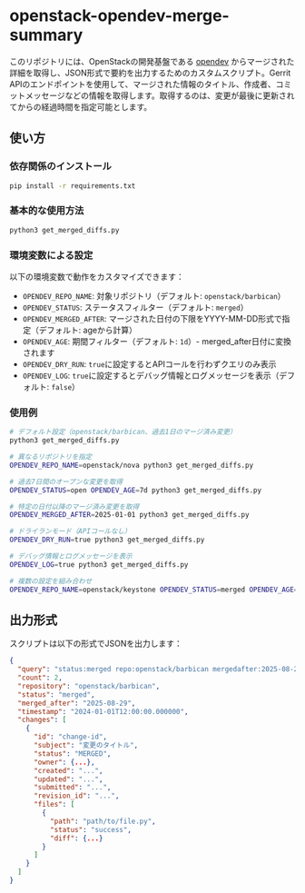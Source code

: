 # openstack-opendev-merge-summary

このリポジトリには、OpenStackの開発基盤である [opendev](https://review.opendev.org) からマージされた詳細を取得し、JSON形式で要約を出力するためのカスタムスクリプト。Gerrit APIのエンドポイントを使用して、マージされた情報のタイトル、作成者、コミットメッセージなどの情報を取得します。取得するのは、変更が最後に更新されてからの経過時間を指定可能とします。

## 使い方

### 依存関係のインストール

```bash
pip install -r requirements.txt
```

### 基本的な使用方法

```bash
python3 get_merged_diffs.py
```

### 環境変数による設定

以下の環境変数で動作をカスタマイズできます：

- `OPENDEV_REPO_NAME`: 対象リポジトリ（デフォルト: `openstack/barbican`）
- `OPENDEV_STATUS`: ステータスフィルター（デフォルト: `merged`）
- `OPENDEV_MERGED_AFTER`: マージされた日付の下限をYYYY-MM-DD形式で指定（デフォルト: ageから計算）
- `OPENDEV_AGE`: 期間フィルター（デフォルト: `1d`）- merged_after日付に変換されます
- `OPENDEV_DRY_RUN`: `true`に設定するとAPIコールを行わずクエリのみ表示
- `OPENDEV_LOG`: `true`に設定するとデバッグ情報とログメッセージを表示（デフォルト: `false`）

### 使用例

```bash
# デフォルト設定（openstack/barbican、過去1日のマージ済み変更）
python3 get_merged_diffs.py

# 異なるリポジトリを指定
OPENDEV_REPO_NAME=openstack/nova python3 get_merged_diffs.py

# 過去7日間のオープンな変更を取得
OPENDEV_STATUS=open OPENDEV_AGE=7d python3 get_merged_diffs.py

# 特定の日付以降のマージ済み変更を取得
OPENDEV_MERGED_AFTER=2025-01-01 python3 get_merged_diffs.py

# ドライランモード（APIコールなし）
OPENDEV_DRY_RUN=true python3 get_merged_diffs.py

# デバッグ情報とログメッセージを表示
OPENDEV_LOG=true python3 get_merged_diffs.py

# 複数の設定を組み合わせ
OPENDEV_REPO_NAME=openstack/keystone OPENDEV_STATUS=merged OPENDEV_AGE=3d python3 get_merged_diffs.py
```

## 出力形式

スクリプトは以下の形式でJSONを出力します：

```json
{
  "query": "status:merged repo:openstack/barbican mergedafter:2025-08-29",
  "count": 2,
  "repository": "openstack/barbican",
  "status": "merged",
  "merged_after": "2025-08-29",
  "timestamp": "2024-01-01T12:00:00.000000",
  "changes": [
    {
      "id": "change-id",
      "subject": "変更のタイトル",
      "status": "MERGED",
      "owner": {...},
      "created": "...",
      "updated": "...",
      "submitted": "...",
      "revision_id": "...",
      "files": [
        {
          "path": "path/to/file.py",
          "status": "success",
          "diff": {...}
        }
      ]
    }
  ]
}
```
